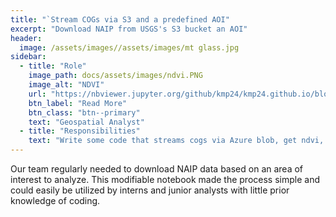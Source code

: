 ```yaml
---
title: "`Stream COGs via S3 and a predefined AOI"
excerpt: "Download NAIP from USGS's S3 bucket an AOI"
header:
  image: /assets/images//assets/images/mt glass.jpg
sidebar:
  - title: "Role"
    image_path: docs/assets/images/ndvi.PNG
    image_alt: "NDVI"
    url: "https://nbviewer.jupyter.org/github/kmp24/kmp24.github.io/blob/master/assets/docs/DownloadNAIP.ipynb"
    btn_label: "Read More"
    btn_class: "btn--primary"
    text: "Geospatial Analyst"
  - title: "Responsibilities"
    text: "Write some code that streams cogs via Azure blob, get ndvi, and save the reclassified data"
---
```


Our team regularly needed to download NAIP data based on an area of interest to analyze. This modifiable notebook made the process simple and could easily be utilized by interns and junior analysts with little prior knowledge of coding.